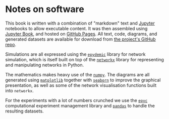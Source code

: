 # Notes on software 


This book is written with a combination of "markdown" text and
[Jupyter](https://www.jjupyter.org) notebooks to allow executable
content. It was then assembled using [Jupyter
Book](https://jupyterbook.org), and hosted on [GitHub
Pages](https://pages.github.com/).  All text, code, diagrams, and
generated datasets are available for download from [the project's
GitHub repo](https://github.com/simoninireland/introduction-to-epidemics).

Simulations are all expressed using the
[`epydemic`](https://pyepydemic.readthedocs.io/en/latest/) library for
network simulation, which is itself built on top of the
[`networkx`](https://networkx.github.io/) library for representing and
manipulating networks in Python.

The mathematics makes heavy use of the [`numpy`](https://numpy.org/).
The diagrams are all generated using
[`matplotlib`](https://matplotlib.org/) together with
[`seaborn`](https://seaborn.pydata.org/) to improve the graphical
presentation, as well as some of the network visualisation functions
built into `networkx`.

For the experiments with a lot of numbers crunched we use the
[`epyc`](https://epyc.readthedocs.io/en/latest/) computational
experiment management library and
[`pandas`](https://pandas.pydata.org/) to handle the resulting
datasets.


